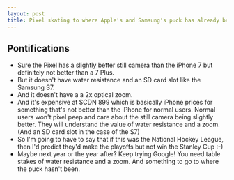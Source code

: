 ```yaml
---
layout: post
title: Pixel skating to where Apple's and Samsung's puck has already been 
---
```


## Pontifications

* Sure the Pixel has a slightly better still camera than the iPhone 7 but definitely not better than a 7 Plus.
* But it doesn't have water resistance and an SD card slot like the Samsung S7.
* And it doesn't have a a 2x optical zoom.
* And it's expensive at $CDN 899 which is basically iPhone prices for something that's not better than the iPhone for normal users. Normal users won't pixel peep and care about the still camera being slightly better. They will understand the value of water resistance and a zoom. (And an SD card slot in the case of the S7)
* So I'm going to have to say that if this was the National Hockey League, then I'd predict they'd make the playoffs but not win the Stanley Cup :-)
* Maybe next year or the year after? Keep trying Google! You need table stakes of water resistance and a zoom. And something to go to where the puck hasn't been.